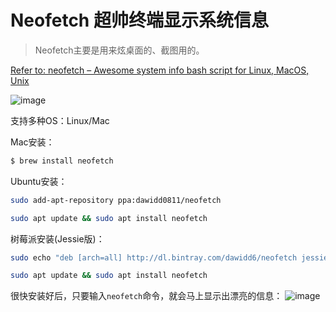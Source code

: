 # Neofetch 超帅终端显示系统信息

> Neofetch主要是用来炫桌面的、截图用的。

[Refer to: neofetch – Awesome system info bash script for Linux, MacOS, Unix](https://www.cyberciti.biz/howto/neofetch-awesome-system-info-bash-script-for-linux-unix-macos/)

![image](https://user-images.githubusercontent.com/14041622/46248434-d6321d80-c44b-11e8-83be-4094b616f773.png)

支持多种OS：Linux/Mac

Mac安装：
```sh
$ brew install neofetch
```

Ubuntu安装：
```sh
sudo add-apt-repository ppa:dawidd0811/neofetch

sudo apt update && sudo apt install neofetch
```

树莓派安装(Jessie版)：
```sh
sudo echo "deb [arch=all] http://dl.bintray.com/dawidd6/neofetch jessie main" > /etc/apt/sources.list.d/neofetch.list

sudo apt update && sudo apt install neofetch
```

很快安装好后，只要输入`neofetch`命令，就会马上显示出漂亮的信息：
![image](https://user-images.githubusercontent.com/14041622/46248471-3759f100-c44c-11e8-9fcc-0dc4cdb6b0ef.png)

